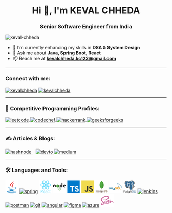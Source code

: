 <h1 align="center">Hi 👋, I'm KEVAL CHHEDA</h1>
<h3 align="center">Senior Software Engineer from India</h3>

<p align="left">
  <img src="https://komarev.com/ghpvc/?username=keval-chheda&label=Profile%20views&color=0e75b6&style=flat" alt="keval-chheda" />
</p>

- 🌱 I’m currently enhancing my skills in **DSA & System Design**  
- 💬 Ask me about **Java, Spring Boot, React**  
- 📫 Reach me at **kevalchheda.kc123@gmail.com**

---

<h3 align="left">Connect with me:</h3>
<p align="left">
<a href="https://linkedin.com/in/keval-chheda" target="blank"><img align="center" src="https://raw.githubusercontent.com/rahuldkjain/github-profile-readme-generator/master/src/images/icons/Social/linked-in-alt.svg" alt="kevalchheda" height="30" width="40" /></a>
<a href="https://instagram.com/_kevalchheda" target="blank"><img align="center" src="https://raw.githubusercontent.com/rahuldkjain/github-profile-readme-generator/master/src/images/icons/Social/instagram.svg" alt="kevalchheda" height="30" width="40" /></a>
</p>

---

<h3 align="left">🧠 Competitive Programming Profiles:</h3>
<p align="left">
  <a href="https://leetcode.com/u/onlychheda/" target="_blank">
    <img align="center" src="https://upload.wikimedia.org/wikipedia/commons/1/19/LeetCode_logo_black.png" alt="leetcode" height="30" width="40" />
  </a>
  <a href="https://www.codechef.com/users/kevalchheda" target="_blank">
    <img align="center" src="https://s3.amazonaws.com/codechef_shared/sites/all/themes/abessive/logo.svg" alt="codechef" height="30" width="40" />
  </a>
  <a href="https://www.hackerrank.com/profile/kevalchheda" target="_blank">
    <img align="center" src="https://hrcdn.net/fcore/assets/work/header/hackerrank_logo-21e2867566.svg" alt="hackerrank" height="30" width="40" />
  </a>
  <a href="https://www.geeksforgeeks.org/user/onlychheda/" target="_blank">
    <img align="center" src="https://media.geeksforgeeks.org/wp-content/cdn-uploads/gfg_200X200.png" alt="geeksforgeeks" height="30" width="30" />
  </a>
</p>

---

<h3 align="left">✍️ Articles & Blogs:</h3>
<p align="left">
  <a href="https://hashnode.com/@kevalchheda" target="_blank" style="margin-right: 10px;">
    <img src="https://cdn.hashnode.com/res/hashnode/image/upload/v1611902473383/CDyAuTy75.png" alt="hashnode" height="30" width="40" />
  </a>
  <a href="https://dev.to/kevalchheda" target="_blank">
    <img src="https://raw.githubusercontent.com/rahuldkjain/github-profile-readme-generator/master/src/images/icons/Social/devto.svg" alt="devto" height="30" width="40" />
  </a>
  <a href="https://medium.com/@kevalchheda" target="_blank">
    <img src="https://raw.githubusercontent.com/rahuldkjain/github-profile-readme-generator/master/src/images/icons/Social/medium.svg" alt="medium" height="30" width="40" />
  </a>
</p>

---

<h3 align="left">🛠️ Languages and Tools:</h3>
<p align="left">
  <a href="https://www.java.com" target="_blank"><img src="https://raw.githubusercontent.com/devicons/devicon/master/icons/java/java-original.svg" alt="java" width="40" height="40"/></a>
  <a href="https://spring.io/" target="_blank"><img src="https://www.vectorlogo.zone/logos/springio/springio-icon.svg" alt="spring" width="40" height="40"/></a>
  <a href="https://reactjs.org/" target="_blank"><img src="https://raw.githubusercontent.com/devicons/devicon/master/icons/react/react-original-wordmark.svg" alt="react" width="40" height="40"/></a>
  <a href="https://nodejs.org" target="_blank"><img src="https://raw.githubusercontent.com/devicons/devicon/master/icons/nodejs/nodejs-original-wordmark.svg" alt="nodejs" width="40" height="40"/></a>
  <a href="https://www.typescriptlang.org/" target="_blank"><img src="https://raw.githubusercontent.com/devicons/devicon/master/icons/typescript/typescript-original.svg" alt="typescript" width="40" height="40"/></a>
  <a href="https://developer.mozilla.org/en-US/docs/Web/JavaScript" target="_blank"><img src="https://raw.githubusercontent.com/devicons/devicon/master/icons/javascript/javascript-original.svg" alt="javascript" width="40" height="40"/></a>
  <a href="https://www.mongodb.com/" target="_blank"><img src="https://raw.githubusercontent.com/devicons/devicon/master/icons/mongodb/mongodb-original-wordmark.svg" alt="mongodb" width="40" height="40"/></a>
  <a href="https://www.mysql.com/" target="_blank"><img src="https://raw.githubusercontent.com/devicons/devicon/master/icons/mysql/mysql-original-wordmark.svg" alt="mysql" width="40" height="40"/></a>
  <a href="https://www.postgresql.org" target="_blank"><img src="https://raw.githubusercontent.com/devicons/devicon/master/icons/postgresql/postgresql-original-wordmark.svg" alt="postgresql" width="40" height="40"/></a>
  <a href="https://www.jenkins.io" target="_blank"><img src="https://www.vectorlogo.zone/logos/jenkins/jenkins-icon.svg" alt="jenkins" width="40" height="40"/></a>
  <a href="https://postman.com" target="_blank"><img src="https://www.vectorlogo.zone/logos/getpostman/getpostman-icon.svg" alt="postman" width="40" height="40"/></a>
  <a href="https://git-scm.com/" target="_blank"><img src="https://www.vectorlogo.zone/logos/git-scm/git-scm-icon.svg" alt="git" width="40" height="40"/></a>
  <a href="https://angular.io" target="_blank"><img src="https://angular.io/assets/images/logos/angular/angular.svg" alt="angular" width="40" height="40"/></a>
  <a href="https://www.figma.com/" target="_blank"><img src="https://www.vectorlogo.zone/logos/figma/figma-icon.svg" alt="figma" width="40" height="40"/></a>
  <a href="https://azure.microsoft.com/en-in/" target="_blank"><img src="https://www.vectorlogo.zone/logos/microsoft_azure/microsoft_azure-icon.svg" alt="azure" width="40" height="40"/></a>
  <a href="https://sass-lang.com" target="_blank"><img src="https://raw.githubusercontent.com/devicons/devicon/master/icons/sass/sass-original.svg" alt="sass" width="40" height="40"/></a>
</p>
